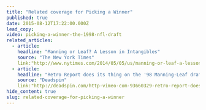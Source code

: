 ```yaml
---
title: "Related coverage for Picking a Winner"
published: true
date: 2015-08-12T17:22:00.000Z
lead_copy:
video: picking-a-winner-the-1998-nfl-draft
related_articles:
  - article:
    headline: "Manning or Leaf? A Lesson in Intangibles"
    source: "The New York Times"
    link:"http://www.nytimes.com/2014/05/05/us/manning-or-leaf-a-lesson-in-intangibles.html"
  - article:
    headline: "Retro Report does its thing on the '98 Manning-Leaf draft"
    source: "Deadspin"
    link:"http://deadspin.com/http-vimeo-com-93660329-retro-report-does-its-thing-o-1571796888"
hide_content: true
slug: related-coverage-for-picking-a-winner
---
```


